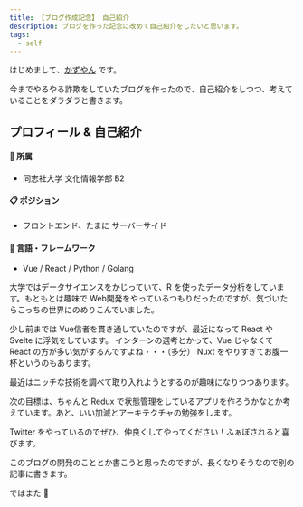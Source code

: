 ```yaml
---
title: 【ブログ作成記念】 自己紹介
description: ブログを作った記念に改めて自己紹介をしたいと思います。
tags:
  - self
---
```


はじめまして、[かずやん](https://twitter.com/D_kazuyan) です。

今までやるやる詐欺をしていたブログを作ったので、自己紹介をしつつ、考えていることをダラダラと書きます。

## プロフィール & 自己紹介

#### :office: 所属
- 同志社大学 文化情報学部 B2

#### :clipboard: ポジション
- フロントエンド、たまに サーバーサイド

#### :wrench: 言語・フレームワーク
- Vue / React / Python / Golang

大学ではデータサイエンスをかじっていて、R を使ったデータ分析をしています。もともとは趣味で Web開発をやっているつもりだったのですが、気づいたらこっちの世界にのめりこんでいました。

少し前までは Vue信者を貫き通していたのですが、最近になって React や Svelte に浮気をしています。
インターンの選考とかって、Vue じゃなくて React の方が多い気がするんですよね・・・（多分） Nuxt をやりすぎてお腹一杯というのもあります。

最近はニッチな技術を調べて取り入れようとするのが趣味になりつつあります。

次の目標は、ちゃんと Redux で状態管理をしているアプリを作ろうかなとか考えています。あと、いい加減とアーキテクチャの勉強をします。

Twitter をやっているのでぜひ、仲良くしてやってください！ふぁぼされると喜びます。

このブログの開発のこととか書こうと思ったのですが、長くなりそうなので別の記事に書きます。

ではまた :wave:


